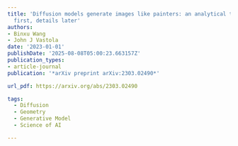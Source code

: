 ```yaml
---
title: 'Diffusion models generate images like painters: an analytical theory of outline
  first, details later'
authors:
- Binxu Wang
- John J Vastola
date: '2023-01-01'
publishDate: '2025-08-08T05:00:23.663157Z'
publication_types:
- article-journal
publication: '*arXiv preprint arXiv:2303.02490*'

url_pdf: https://arxiv.org/abs/2303.02490

tags:
  - Diffusion
  - Geometry
  - Generative Model
  - Science of AI

---
```

